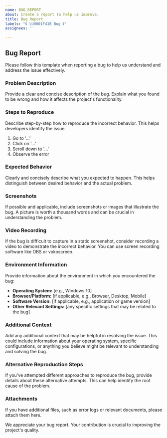 ```yaml
---
name: BUG_REPORT
about: Create a report to help us improve.
title: Bug Report
labels: "《 \U0001F41B Bug 》"
assignees: ''

---
```


## Bug Report

Please follow this template when reporting a bug to help us understand and address the issue effectively.

### Problem Description

Provide a clear and concise description of the bug. Explain what you found to be wrong and how it affects the project's functionality.

### Steps to Reproduce

Describe step-by-step how to reproduce the incorrect behavior. This helps developers identify the issue.

1. Go to '...'
2. Click on '...'
3. Scroll down to '...'
4. Observe the error

### Expected Behavior

Clearly and concisely describe what you expected to happen. This helps distinguish between desired behavior and the actual problem.

### Screenshots

If possible and applicable, include screenshots or images that illustrate the bug. A picture is worth a thousand words and can be crucial in understanding the problem.

### Video Recording

If the bug is difficult to capture in a static screenshot, consider recording a video to demonstrate the incorrect behavior. You can use screen recording software like OBS or vokoscreen.

### Environment Information

Provide information about the environment in which you encountered the bug:

- **Operating System:** [e.g., Windows 10]
- **Browser/Platform:** [if applicable, e.g., Browser, Desktop, Mobile]
- **Software Version:** [if applicable, e.g., application or game version]
- **Other Relevant Settings:** [any specific settings that may be related to the bug]

### Additional Context

Add any additional context that may be helpful in resolving the issue. This could include information about your operating system, specific configurations, or anything you believe might be relevant to understanding and solving the bug.

### Alternative Reproduction Steps

If you've attempted different approaches to reproduce the bug, provide details about these alternative attempts. This can help identify the root cause of the problem.

### Attachments

If you have additional files, such as error logs or relevant documents, please attach them here.

We appreciate your bug report. Your contribution is crucial to improving the project's quality.
